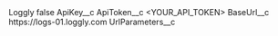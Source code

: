 <?xml version="1.0" encoding="UTF-8"?>
<CustomMetadata xmlns="http://soap.sforce.com/2006/04/metadata" xmlns:xsi="http://www.w3.org/2001/XMLSchema-instance" xmlns:xsd="http://www.w3.org/2001/XMLSchema">
    <label>Loggly</label>
    <protected>false</protected>
    <values>
        <field>ApiKey__c</field>
        <value xsi:nil="true"/>
    </values>
    <values>
        <field>ApiToken__c</field>
        <value xsi:type="xsd:string">&lt;YOUR_API_TOKEN&gt;</value>
    </values>
    <values>
        <field>BaseUrl__c</field>
        <value xsi:type="xsd:string">https://logs-01.loggly.com</value>
    </values>
    <values>
        <field>UrlParameters__c</field>
        <value xsi:nil="true"/>
    </values>
</CustomMetadata>

